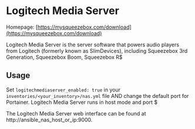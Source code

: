 
# Logitech Media Server

Homepage: [https://mysqueezebox.com/download](https://mysqueezebox.com/download)

Logitech Media Server is the server software that powers audio players from Logitech (formerly known as SlimDevices), including Squeezebox 3rd Generation, Squeezebox Boom, Squeezebox R$

## Usage

Set `logitechmediaserver_enabled: true` in your `inventories/<your_inventory>/nas.yml` file AND change the default port for Portainer. Logitech Media Server runs in host mode and port $

The Logitech Media Server web interface can be found at http://ansible_nas_host_or_ip:9000.
